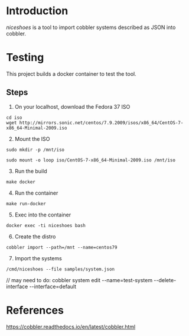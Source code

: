 # Introduction

*niceshoes* is a tool to import cobbler systems described as JSON into cobbler. 

# Testing

This project builds a docker container to test the tool. 

## Steps

1. On your localhost, download the Fedora 37 ISO

```
cd iso
wget http://mirrors.sonic.net/centos/7.9.2009/isos/x86_64/CentOS-7-x86_64-Minimal-2009.iso
```

2. Mount the ISO

```
sudo mkdir -p /mnt/iso

sudo mount -o loop iso/CentOS-7-x86_64-Minimal-2009.iso /mnt/iso
```

3. Run the build

```
make docker
```

4. Run the container

```
make run-docker
```

5. Exec into the container

```
docker exec -ti niceshoes bash
```

6. Create the distro

```
cobbler import --path=/mnt --name=centos79
```

7. Import the systems

```
/cmd/niceshoes --file samples/system.json
```

// may need to do: cobbler system edit --name=test-system --delete-interface --interface=default
	

# References

https://cobbler.readthedocs.io/en/latest/cobbler.html
